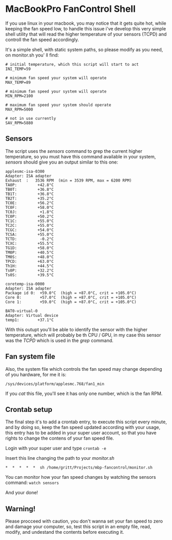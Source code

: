 # MacBookPro FanControl Shell

If you use linux in your macbook, you may notice that it gets quite hot, while keeping the fan speed low, to handle this issue i've develop this very simple shell utility that will read the higher temperature of your sensors (TCPD) and controll the fan speed accordingly.

It's a simple shell, with static system paths, so please modify as you need, on monitor.sh you' ll find:


    # initial temperature, which this script will start to act
    INI_TEMP=59

    # minimum fan speed your system will operate
    MAX_TEMP=89

    # minimum fan speed your system will operate
    MIN_RPM=2100

    # maximum fan speed your system should operate
    MAX_RPM=5000

    # not in use currently
    SAV_RPM=5880


## Sensors
The script uses the *sensors* command to grep the current higher temperature, so you must have this command available in your system, *sensors* should give you an output similar to this one:


    applesmc-isa-0300
    Adapter: ISA adapter
    Exhaust  :   3536 RPM  (min = 3539 RPM, max = 6200 RPM)
    TA0P:         +42.8°C
    TB0T:         +36.8°C
    TB1T:         +36.8°C
    TB2T:         +35.2°C
    TC0E:         +56.2°C
    TC0F:         +58.0°C
    TC0J:          +1.8°C
    TC0P:         +50.2°C
    TC1C:         +55.0°C
    TC2C:         +55.0°C
    TCGC:         +54.0°C
    TCSA:         +55.0°C
    TCTD:          -0.2°C
    TCXC:         +55.5°C
    TG1D:         +58.0°C
    TM0P:         +40.5°C
    TM0S:         +48.0°C
    TPCD:         +63.0°C
    Th1H:         +44.5°C
    Ts0P:         +32.2°C
    Ts0S:         +39.5°C

    coretemp-isa-0000
    Adapter: ISA adapter
    Package id 0:  +59.0°C  (high = +87.0°C, crit = +105.0°C)
    Core 0:        +57.0°C  (high = +87.0°C, crit = +105.0°C)
    Core 1:        +59.0°C  (high = +87.0°C, crit = +105.0°C)

    BAT0-virtual-0
    Adapter: Virtual device
    temp1:        +37.1°C


With this outupt you'll be able to identify the sensor with the higher temperature, which will probably be th CPU / GPU, in my case this sensor was the *TCPD* which is used in the *grep* command.


## Fan system file
Also, the system file which controls the fan speed may change depending of you hardware, for me it is:

    /sys/devices/platform/applesmc.768/fan1_min

If you *cat* this file, you'll see it has only one number, which is the fan RPM.


## Crontab setup

The final step it's to add a crontab entry, to execute this script every minute, and by doing so, keep the fan speed updated according with your usage, this entry has to be added in your super user account, so that you have rights to change the contens of your fan speed file.

Login with your super user and type `crontab -e`

Insert this line changing the path to your *monitor.sh*

    *  *  *  *  *  sh /home/gritt/Projects/mbp-fancontrol/monitor.sh

You can monitor how your fan speed changes by watching the sensors command: `watch sensors`

And your done! 

## Warning!

Please procceed with caution, you don't wanna set your fan speed to zero and damage your computer, so, test this script in an empty file, read, modify, and undestand the contents before executing it.